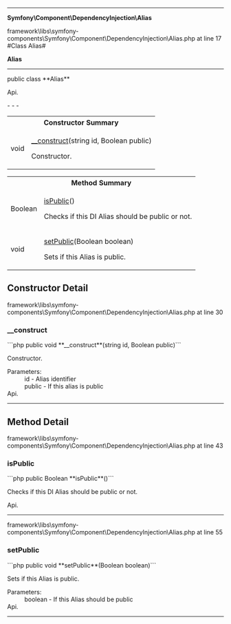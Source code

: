 - - -

**Symfony\Component\DependencyInjection\Alias**
<div class="location">framework\libs\symfony-components\Symfony\Component\DependencyInjection\Alias.php at line 17</div>
#Class Alias#

**Alias**


- - -

<p class="signature">public  class **Alias**</p>

<div class="comment" id="overview_description"><p></p></div>

<dl>
<dt>Api.</dt>
</dl>
- - -

<table id="summary_constructor">
<tr><th colspan="2">Constructor Summary</th></tr>
<tr>
<td class="type"> void</td>
<td class="description"><p class="name"><a href="#__construct">__construct</a>(string id, Boolean public)</p><p class="description">Constructor.</p></td>
</tr>
</table>

<table id="summary_method">
<tr><th colspan="2">Method Summary</th></tr>
<tr>
<td class="type"> Boolean</td>
<td class="description"><p class="name"><a href="#isPublic">isPublic</a>()</p><p class="description">Checks if this DI Alias should be public or not.</p></td>
</tr>
<tr>
<td class="type"> void</td>
<td class="description"><p class="name"><a href="#setPublic">setPublic</a>(Boolean boolean)</p><p class="description">Sets if this Alias is public.</p></td>
</tr>
</table>

<h2 id="detail_method">Constructor Detail</h2>
<div class="location">framework\libs\symfony-components\Symfony\Component\DependencyInjection\Alias.php at line 30</div>
<h3 id="__construct()">__construct</h3>
```php
public  void **__construct**(string id, Boolean public)```
<div class="details">
<p>Constructor.</p><dl>
<dt>Parameters:</dt>
<dd>id - Alias identifier</dd>
<dd>public - If this alias is public</dd>
<dt>Api.</dt>
</dl>
</div>

- - -

<h2 id="detail_method">Method Detail</h2>
<div class="location">framework\libs\symfony-components\Symfony\Component\DependencyInjection\Alias.php at line 43</div>
<h3 id="isPublic()">isPublic</h3>
```php
public  Boolean **isPublic**()```
<div class="details">
<p>Checks if this DI Alias should be public or not.</p><dl>
<dt>Api.</dt>
</dl>
</div>

- - -

<div class="location">framework\libs\symfony-components\Symfony\Component\DependencyInjection\Alias.php at line 55</div>
<h3 id="setPublic()">setPublic</h3>
```php
public  void **setPublic**(Boolean boolean)```
<div class="details">
<p>Sets if this Alias is public.</p><dl>
<dt>Parameters:</dt>
<dd>boolean - If this Alias should be public</dd>
<dt>Api.</dt>
</dl>
</div>

- - -

